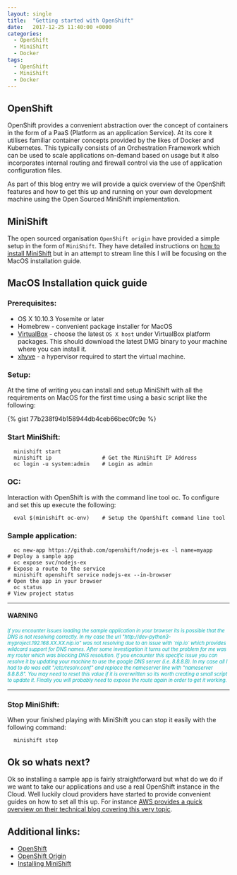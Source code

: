```yaml
---
layout: single
title:  "Getting started with OpenShift"
date:   2017-12-25 11:40:00 +0000
categories:
  - OpenShift
  - MiniShift
  - Docker
tags:
  - OpenShift
  - MiniShift
  - Docker
---
```


## OpenShift

>
OpenShift provides a convenient abstraction over the concept of containers in the form of a PaaS (Platform as an application Service). At its core it utilises familiar container concepts provided by the likes of Docker and Kubernetes. This typically consists of an Orchestration Framework which can be used to scale applications on-demand based on usage but it also incorporates internal routing and firewall control via the use of application configuration files.

As part of this blog entry we will provide a quick overview of the OpenShift features and how to get this up and running on your own development machine using the Open Sourced MiniShift implementation.

## MiniShift

>
The open sourced organisation `OpenShift origin` have provided a simple setup in the form of `MiniShift`. They have detailed instructions on [how to install MiniShift](https://docs.openshift.org/latest/minishift/getting-started/installing.html) but in an attempt to stream line this I will be focusing on the MacOS installation guide.

## MacOS Installation quick guide

### Prerequisites:

* OS X 10.10.3 Yosemite or later
* Homebrew - convenient package installer for MacOS
* [VirtualBox](https://www.virtualbox.org/wiki/Downloads) - choose the latest `OS X host` under VirtualBox platform packages. This should download the latest DMG binary to your machine where you can install it.
* [xhyve](https://github.com/mist64/xhyve) - a hypervisor required to start the virtual machine.

### Setup:

At the time of writing you can install and setup MiniShift with all the requirements on MacOS for the first time using a basic script like the following:

{% gist 77b238f94b158944db4ceb66bec0fc9e %}

### Start MiniShift:

```
  minishift start
  minishift ip                # Get the MiniShift IP Address
  oc login -u system:admin    # Login as admin
```

### OC:

Interaction with OpenShift is with the command line tool oc. To configure and set this up execute the following:

```
  eval $(minishift oc-env)    # Setup the OpenShift command line tool
```

### Sample application:

```
  oc new-app https://github.com/openshift/nodejs-ex -l name=myapp     # Deploy a sample app
  oc expose svc/nodejs-ex                                             # Expose a route to the service
  minishift openshift service nodejs-ex --in-browser                  # Open the app in your browser
  oc status                                                           # View project status
```

---

#### WARNING

<em style="color: #00adb5; font-size: 80%">
If you encounter issues loading the sample application in your browser its is possible that the DNS is not resolving correctly. In my case the url "http://dev-python3-myproject.192.168.XX.XX.nip.io" was not resolving due to an issue with `nip.io` which provides wildcard support for DNS names. After some investigation it turns out the problem for me was my router which was blocking DNS resolution.
</em>

<em style="color: #00adb5; font-size: 80%">
If you encounter this specific issue you can resolve it by updating your machine to use the google DNS server (i.e. 8.8.8.8). In my case all I had to do was edit "/etc/resolv.conf" and replace the nameserver line with "nameserver 8.8.8.8". You may need to reset this value if it is overwritten so its worth creating a small script to update it. Finally you will probably need to expose the route again in order to get it working.
</em>

---

### Stop MiniShift:

When your finished playing with MiniShift you can stop it easily with the following command:

```
  minishift stop
```

## Ok so whats next?

>
Ok so installing a sample app is fairly straightforward but what do we do if we want to take our applications and use a real OpenShift instance in the Cloud. Well luckily cloud providers have started to provide convenient guides on how to set all this up. For instance [AWS provides a quick overview on their technical blog covering this very topic](https://aws.amazon.com/about-aws/whats-new/2017/09/red-hat-openshift-container-platform-on-the-aws-cloud-quick-start-reference-deployment/).

## Additional links:

* [OpenShift](https://www.openshift.com/)
* [OpenShift Origin](https://www.openshift.org/)
* [Installing MiniShift](https://docs.openshift.org/latest/minishift/getting-started/installing.html)
